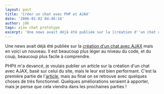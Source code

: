 ```yaml
---
layout: post
title: 'Créer un chat avec PHP et AJAX'
date: '2006-01-02 04:46:16'
author: j0k
tags: ajax chat prototype
excerpt: 'Une news avait déjà été publiée sur la [création d''un chat avec AJAX](http://www.j0k3r.net/news-construire-un-chat-base-sur-ajax-859.html) mais en voici un nouveau. Il est beaucoup plus léger au niveau du code, et du coup, beaucoup plus facile à comprendre.'
---
```


Une news avait déjà été publiée sur la [création d'un chat avec AJAX](http://www.j0k3r.net/news-construire-un-chat-base-sur-ajax-859.html) mais en voici un nouveau. Il est beaucoup plus léger au niveau du code, et du coup, beaucoup plus facile à comprendre.

PHPit m'a devancé, je voulais publier un article sur la création d'un chat avec AJAX, basé sur celui du site, mais le leur est bien performant.   C'est la première partie de l'[article](http://www.phpit.net/article/creating-chat-script-ajax-php-part1/), mais au final on se retrouve avec quelques choses de très fonctionnel.   Quelques améliorations seraient à apporter, mais je pense que cela viendra dans les prochaines parties !

